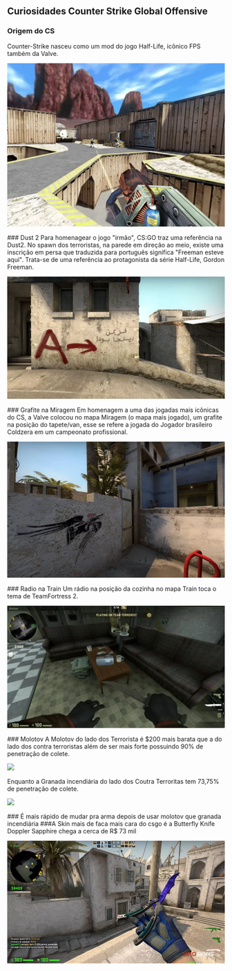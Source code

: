 ## Curiosidades Counter Strike Global Offensive


### Origem do CS
Counter-Strike nasceu como um mod do jogo Half-Life, icônico FPS também da Valve. 
<p> <img src="./images/halflife.png"></p>
### Dust 2
Para homenagear o jogo "irmão", CS:GO traz uma referência na Dust2. No spawn dos terroristas, na parede em direção ao meio, existe uma inscrição em persa que traduzida para português significa "Freeman esteve aqui". Trata-se de uma referência ao protagonista da série Half-Life, Gordon Freeman.
<p> <img src="./images/Dust2.webp"></p>
### Grafite na Miragem
Em homenagem a uma das jogadas mais icônicas do CS, a Valve colocou no mapa Miragem (o mapa mais jogado), um grafite na posição do tapete/van, esse se refere a jogada do Jogador brasileiro Coldzera em um campeonato profissional.
<p> <img src="./images/mirage.webp"></p>
### Radio na Train
Um rádio na posição da cozinha no mapa Train toca o tema de TeamFortress 2.
<p> <img src="./images/radio.jpeg"></p>
### Molotov
A Molotov do lado dos Terrorista é $200 mais barata que a do lado dos contra terroristas além de ser mais forte possuindo 90% de penetração de colete.
<p> <img src="./images/molotr.png"></p>
Enquanto a Granada incendiária do lado dos Coutra Terroritas tem 73,75% de penetração de colete.
<p> <img src="./images/moloct.png"></p>
### É mais rápido de mudar pra arma depois de usar molotov que granada incendiária
###A Skin mais de faca mais cara do csgo é a Butterfly Knife Doppler Sapphire chega a cerca de R$ 73 mil
<p> <img src="./images/ButCara.webp"></p>
